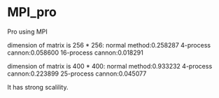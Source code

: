 # MPI_pro
Pro using MPI

dimension of matrix is 256 * 256:
    normal method:0.258287 
    4-process cannon:0.058600
    16-process cannon:0.018291

dimension of matrix is 400 * 400:
    normal method:0.933232 
    4-process cannon:0.223899
    25-process cannon:0.045077 

It has strong scalility.